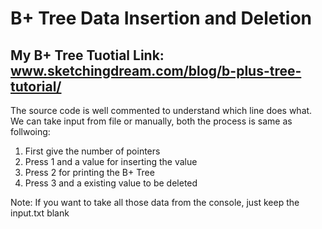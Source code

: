 # B+ Tree Data Insertion and Deletion
## My B+ Tree Tuotial Link: www.sketchingdream.com/blog/b-plus-tree-tutorial/
The source code is well commented to understand which line does what. We can take input from file or manually, both the process is same as follwoing:

1. First give the number of pointers
2. Press 1 and a value for inserting the value
3. Press 2 for printing the B+ Tree
4. Press 3 and a existing value to be deleted

Note: If you want to take all those data from the console, just keep the input.txt blank
